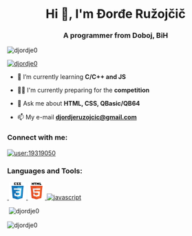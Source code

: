 <h1 align="center">Hi 👋, I'm Đorđe Ružojčič</h1>
<h3 align="center">A programmer from Doboj, BiH</h3>

<p align="left"> <img src="https://komarev.com/ghpvc/?username=djordje0&label=Profile%20views&color=0e75b6&style=flat" alt="djordje0" /> </p>

<p align="left"> <a href="https://github.com/ryo-ma/github-profile-trophy"><img src="https://github-profile-trophy.vercel.app/?username=djordje0" alt="djordje0" /></a> </p>

- 🌱 I’m currently learning **C/C++ and JS**

- 👨‍💻 I'm currently preparing for the **competition**

- 💬 Ask me about **HTML, CSS, QBasic/QB64**

- 📫 My e-mail **djordjeruzojcic@gmail.com**

<h3 align="left">Connect with me:</h3>
<p align="left">
<a href="https://stackoverflow.com/users/19319050/djordje-ruzojcic" target="blank"><img align="center" src="https://raw.githubusercontent.com/rahuldkjain/github-profile-readme-generator/master/src/images/icons/Social/stack-overflow.svg" alt="user:19319050" height="30" width="40" /></a>
</p>

<h3 align="left">Languages and Tools:</h3>
<p align="left"> <a href="https://www.cprogramming.com/" target="_blank" rel="noreferrer"> <img  </a> <a href="https://en.wikipedia.org/wiki/CSS" target="_blank" rel="noreferrer"> <img src="https://raw.githubusercontent.com/devicons/devicon/master/icons/css3/css3-original-wordmark.svg" alt="css3" width="40" height="40"/> </a> <a href="https://en.wikipedia.org/wiki/HTML" target="_blank" rel="noreferrer"> <img src="https://raw.githubusercontent.com/devicons/devicon/master/icons/html5/html5-original-wordmark.svg" alt="html5" width="40" height="40"/> </a> <a href="https://developer.mozilla.org/en-US/docs/Web/JavaScript" target="_blank" rel="noreferrer"> <img src="https://en.wikipedia.org/wiki/JavaScript" alt="javascript" width="40" height="40"/> </a> </p>

<p>&nbsp;<img align="center" src="https://github-readme-stats.vercel.app/api?username=djordje0&show_icons=true&locale=en" alt="djordje0" /></p>

<p><img align="center" src="https://github-readme-streak-stats.herokuapp.com/?user=djordje0&" alt="djordje0" /></p>
